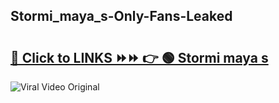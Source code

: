 
 ## Stormi_maya_s-Only-Fans-Leaked

# <h2><a href="https://clipsfans.com/Stormi_maya_s&ref=git">🔗 Click to LINKS ⏩⏩ 👉 🟢 Stormi maya s </a></h2>

<a href="https://clipsfans.com/Stormi_maya_s&ref=git" rel="nofollow" data-target="animated-image.originalLink"><img src="https://i.ibb.co.com/xMMVF88/686577567.gif" alt="Viral Video Original" style="max-width: 100%; display: inline-block;" data-target="animated-image.originalImage"></a>
